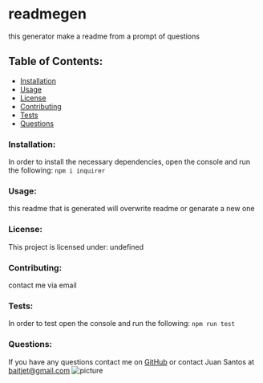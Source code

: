 # readmegen  
this generator make a readme from a prompt of questions
## Table of Contents:
* [Installation](#installation)
* [Usage](#usage)
* [License](#license)
* [Contributing](#contributing)
* [Tests](#tests)
* [Questions](#questions)
### Installation:
In order to install the necessary dependencies, open the console and run the following:
```npm i inquirer```
### Usage:
this readme that is generated will overwrite readme or genarate a new one
### License:
This project is licensed under:
undefined
### Contributing:
contact me via email
### Tests:
In order to test open the console and run the following:
```npm run test```
### Questions:
If you have any questions contact me on [GitHub](https://github.com/thereal-baitjet) or contact 
Juan Santos at baitjet@gmail.com
![picture](https://github.com/thereal-baitjet.png?size=80)
  

